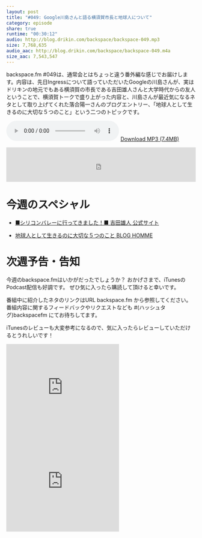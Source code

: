 ```yaml
---
layout: post
title: "#049: Google川島さんと語る横須賀市長と地球人について"
category: episode
share: true
runtime: "00:30:12"
audio: http://blog.drikin.com/backspace/backspace-049.mp3
size: 7,768,635
audio_aac: http://blog.drikin.com/backspace/backspace-049.m4a
size_aac: 7,543,547
---
```


backspace.fm #049は、通常会とはちょっと違う番外編な感じでお届けします。内容は、先日Ingressについて語っていただいたGoogleの川島さんが、実はドリキンの地元でもある横須賀の市長である吉田雄人さんと大学時代からの友人ということで、横須賀トークで盛り上がった内容と、川島さんが最近気になるネタとして取り上げてくれた落合陽一さんのブログエントリー、「地球人として生きるのに大切な５つのこと」という二つのトピックです。

<audio src="http://blog.drikin.com/backspace/backspace-049.mp3" controls preload></audio>
[Download MP3 (7.4MB)](http://blog.drikin.com/backspace/backspace-049.mp3)

<iframe src="http://backspace.fm/subscribes.html" width="100%" height="92" scrolling="no" frameborder="0"></iframe>

# 今週のスペシャル

- [■シリコンバレーに行ってきました！■  吉田雄人 公式サイト](http://yuto.net/?p=2221)

- [地球人として生きるのに大切な５つのこと  BLOG HOMME](http://bulk.co.jp/bloghomme/ochyai/010915410)

# 次週予告・告知

今週のbackspace.fmはいかがだったでしょうか？
おかげさまで、iTunesのPodcast配信も好調です。
ぜひ気に入ったら購読して頂けると幸いです。

番組中に紹介したネタのリンクはURL backspace.fm から参照してください。
番組内容に関するフィードバックやリクエストなども #(ハッシュタグ)backspacefm にてお待ちしてます。

iTunesのレビューも大変参考になるので、気に入ったらレビューしていただけるとうれしいです！

<iframe src="http://rcm-fe.amazon-adsystem.com/e/cm?t=driftking-22&o=9&p=12&l=bn1&mode=videogames-jp&browse=637394&fc1=000000&lt1=_blank&lc1=3366FF&bg1=FFFFFF&f=ifr" marginwidth="0" marginheight="0" width="300" height="250" border="0" frameborder="0" style="border:none;" scrolling="no"></iframe>
<iframe src="http://rcm-fe.amazon-adsystem.com/e/cm?t=driftking-22&o=9&p=12&l=bn1&mode=computers-jp&browse=2127209051&fc1=000000&lt1=_blank&lc1=3366FF&bg1=FFFFFF&f=ifr" marginwidth="0" marginheight="0" width="300" height="250" border="0" frameborder="0" style="border:none;" scrolling="no"></iframe>


